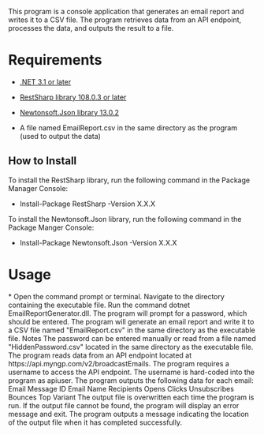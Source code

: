 This program is a console application that generates an email report and writes it to a CSV file. The program retrieves data from an API endpoint, processes the data, and outputs the result to a file.

<h1> Requirements </h1>

* <u>.NET 3.1 or later</u>
* <u>RestSharp library 108.0.3 or later</u>
* <u>Newtonsoft.Json library 13.0.2</u>

* A file named EmailReport.csv in the same directory as the program (used to output the data)

<h2> How to Install </h2>

To install the RestSharp library, run the following command in the Package Manager Console:

- Install-Package RestSharp -Version X.X.X

To install the Newtonsoft.Json library, run the following command in the Package Manger Console:

- Install-Package Newtonsoft.Json -Version X.X.X


<h1> Usage </h1>
* Open the command prompt or terminal.
Navigate to the directory containing the executable file.
Run the command dotnet EmailReportGenerator.dll.
The program will prompt for a password, which should be entered.
The program will generate an email report and write it to a CSV file named "EmailReport.csv" in the same directory as the executable file.
Notes
The password can be entered manually or read from a file named "HiddenPassword.csv" located in the same directory as the executable file.
The program reads data from an API endpoint located at https://api.myngp.com/v2/broadcastEmails.
The program requires a username to access the API endpoint. The username is hard-coded into the program as apiuser.
The program outputs the following data for each email:
Email Message ID
Email Name
Recipients
Opens
Clicks
Unsubscribes
Bounces
Top Variant
The output file is overwritten each time the program is run.
If the output file cannot be found, the program will display an error message and exit.
The program outputs a message indicating the location of the output file when it has completed successfully.
